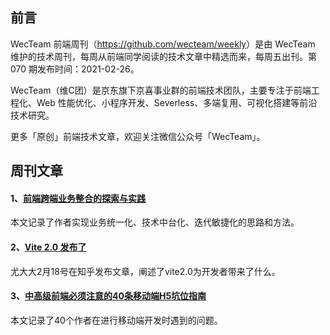 ## 前言

WecTeam 前端周刊（<https://github.com/wecteam/weekly>）是由 WecTeam 维护的技术周刊，每周从前端同学阅读的技术文章中精选而来，每周五出刊。第 070 期发布时间：2021-02-26。

WecTeam（维C团）是京东旗下京喜事业群的前端技术团队，主要专注于前端工程化、Web 性能优化、小程序开发、Severless、多端复用、可视化搭建等前沿技术研究。

更多「原创」前端技术文章，欢迎关注微信公众号「WecTeam」。


## 周刊文章

#### 1、[前端跨端业务整合的探索与实践](https://mp.weixin.qq.com/s/pHLZyMr5YJ5NyILZgzY3XA)
本文记录了作者实现业务统一化、技术中台化、迭代敏捷化的思路和方法。

#### 2、[Vite 2.0 发布了](https://zhuanlan.zhihu.com/p/351147547)
尤大大2月18号在知乎发布文章，阐述了vite2.0为开发者带来了什么。

#### 3、[中高级前端必须注意的40条移动端H5坑位指南](https://juejin.cn/post/6921886428158754829?utm_source=gold_browser_extension)
本文记录了40个作者在进行移动端开发时遇到的问题。
